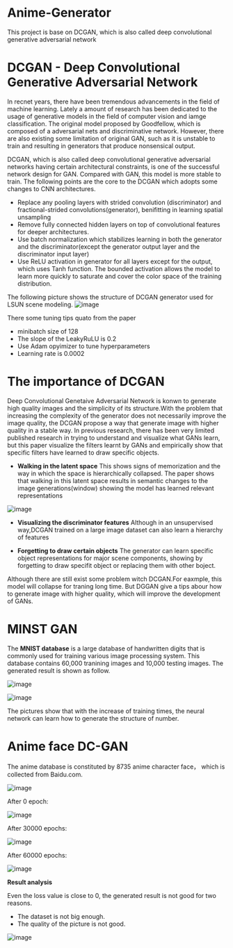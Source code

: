 # Anime-Generator
This project is base on DCGAN, which is also called deep convolutional generative adversarial network
# DCGAN - Deep Convolutional Generative Adversarial Network
  In recnet years, there have been tremendous advancements in the field of machine learning. Lately a amount of research has been dedicated to the usage of generative models in the field of computer vision and iamge classification. The original model proposed by Goodfellow, which is composed of a adversarial nets and discriminative network. However, there are also existing some limitation of original GAN, such as it is unstable to train and resulting in generators that produce nonsensical output.
  
  DCGAN, which is also called deep convolutional generative adversarial networks having certain architectural constraints, is one of the successful network design for GAN. Compared with GAN, this model is more stable to train.
The following points are the core to the DCGAN which adopts some changes to CNN architectures.
- Replace any pooling layers with strided convolution (discriminator) and fractional-strided convolutions(generator), benifitting in learning spatial unsampling
- Remove fully connected hidden layers on top of convolutional features for deeper architectures.
- Use batch normalization which stabilizes learning in both the generator and the discriminator(except the generator output layer and the discriminator input layer)
- Use ReLU activation in generator for all layers except for the output, which uses Tanh function. The bounded activation allows the model to learn more quickly to saturate and cover the color space of the training distribution.

The following picture shows the structure of DCGAN generator used for LSUN scene modeling.
![image](Image/图片.png)

There some tuning tips quato from the paper
- minibatch size of 128
- The slope of the LeakyRuLU is 0.2
- Use Adam opyimizer to tune hyperparameters
- Learning rate is 0.0002

# The importance of DCGAN
Deep Convolutional Genetaive Adversarial Network is konwn to generate high quality images and the simplicity of its structure.With the problem that increasing the complexity of the generator does not necessarily improve the image quality, the DCGAN propose a way that generate image with higher quality in a stable way. 
In previous research, there  has been very limited published research in trying to understand and visualize what GANs learn, but this paper visualize the filters learnt by GANs and empirically show that specific filters have learned to draw specific objects.
- **Walking in the latent space** This shows signs of memorization and the way in which the space is hierarchically collapsed. The paper shows that walking in this latent space results in semantic changes to the image generations(window) showing the model has learned relevant representations

![image](Image/12345.png)

- **Visualizing the discriminator features** Although in an unsupervised way,DCGAN trained on a large image dataset can also learn a hierarchy of features

- **Forgetting to draw certain objects** The generator can learn specific object representations for major scene components, showing by forgetting to draw specifit object or replacing them with other boject.

Although there are still exist some problem witch DCGAN.For eaxmple, this model will collapse for traning long time. But DGGAN give a tips abour how to generate image with higher quality, which will improve the development of GANs.

# MINST GAN

The **MNIST database** is a large database of handwritten digits that is commonly used for training various image processing system. This database contains 60,000 tranining images and 10,000 testing images. The generated result is shown as follow. 

![image](Image/2.png)

![image](Image/10.png)

The pictures show that with the increase of training times, the neural network can learn how to generate the structure of number.

# Anime face DC-GAN

The anime database is constituted by 8735 anime character face， which is collected from Baidu.com.

![image](Image/DATA.png)

After 0 epoch:

![image](Result/DCGANFaces_0.png)

After 30000 epochs:

![image](Result/DCGANFaces_30000.png)

After 60000 epochs:

![image](Result/DCGANFaces_60000.png)

**Result analysis**

Even the loss value is close to 0, the generated result is not good for two reasons.

- The dataset is not big enough. 
- The quality of the picture is not good.

![image](Image/1bdddc3cfb6e8987348123e7a31134c7-1.jpg)

